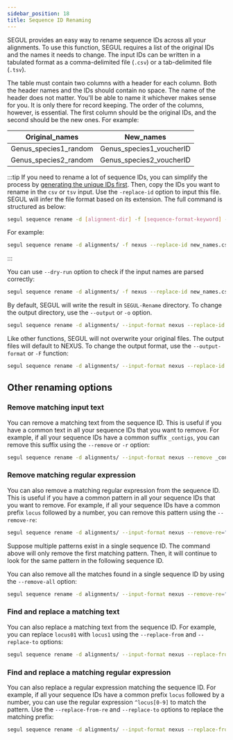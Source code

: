 ```yaml
---
sidebar_position: 18
title: Sequence ID Renaming
---
```


SEGUL provides an easy way to rename sequence IDs across all your alignments. To use this function, SEGUL requires a list of the original IDs and the names it needs to change. The input IDs can be written in a tabulated format as a comma-delimited file (`.csv`) or a tab-delimited file (`.tsv`).

The table must contain two columns with a header for each column. Both the header names and the IDs should contain no space. The name of the header does not matter. You'll be able to name it whichever makes sense for you. It is only there for record keeping. The order of the columns, however, is essential. The first column should be the original IDs, and the second should be the new ones. For example:

| Original_names        | New_names                |
| --------------------- | ------------------------ |
| Genus_species1_random | Genus_species1_voucherID |
| Genus_species2_random | Genus_species2_voucherID |

:::tip
If you need to rename a lot of sequence IDs, you can simplify the process by [generating the unique IDs first](./id). Then, copy the IDs you want to rename in the `csv` or `tsv` input. Use the `-replace-id` option to input this file. SEGUL will infer the file format based on its extension. The full command is structured as below:

```Bash
segul sequence rename -d [alignment-dir] -f [sequence-format-keyword] --replace-id [file-path-to-IDs]
```

For example:

```Bash
segul sequence rename -d alignments/ -f nexus --replace-id new_names.csv
```

:::

You can use `--dry-run` option to check if the input names are parsed correctly:

```Bash
segul sequence rename -d alignments/ -f nexus --replace-id new_names.csv --dry-run
```

By default, SEGUL will write the result in `SEGUL-Rename` directory. To change the output directory, use the `--output` or `-o` option.

```Bash
segul sequence rename -d alignments/ --input-format nexus --replace-id new_names.csv --output new_seq_names/
```

Like other functions, SEGUL will not overwrite your original files. The output files will default to NEXUS. To change the output format, use the `--output-format` or `-F` function:

```Bash
segul sequence rename -d alignments/ --input-format nexus --replace-id new_names.csv --output new_seq_names/ --output-format fasta
```

## Other renaming options

### Remove matching input text

You can remove a matching text from the sequence ID. This is useful if you have a common text in all your sequence IDs that you want to remove. For example, if all your sequence IDs have a common suffix `_contigs`, you can remove this suffix using the `--remove` or `-r` option:

```Bash
segul sequence rename -d alignments/ --input-format nexus --remove _contigs
```

### Remove matching regular expression

You can also remove a matching regular expression from the sequence ID. This is useful if you have a common pattern in all your sequence IDs that you want to remove. For example, if all your sequence IDs have a common prefix `locus` followed by a number, you can remove this pattern using the `--remove-re`:

```Bash
segul sequence rename -d alignments/ --input-format nexus --remove-re="^locus[0-9]"
```

Suppose multiple patterns exist in a single sequence ID. The command above will only remove the first matching pattern. Then, it will continue to look for the same pattern in the following sequence ID.

You can also remove all the matches found in a single sequence ID by using the `--remove-all` option:

```Bash
segul sequence rename -d alignments/ --input-format nexus --remove-re="^locus[0-9]" --remove-all
```

### Find and replace a matching text

You can also replace a matching text from the sequence ID. For example, you can replace `locus01` with `locus1` using the `--replace-from` and `--replace-to` options:

```Bash
segul sequence rename -d alignments/ --input-format nexus --replace-from locus01 --replace-to locus1
```

### Find and replace a matching regular expression

You can also replace a regular expression matching the sequence ID. For example, if all your sequence IDs have a common prefix `locus` followed by a number, you can use the regular expression `^locus[0-9]` to match the pattern. Use the `--replace-from-re` and `--replace-to` options to replace the matching prefix:

```Bash
segul sequence rename -d alignments/ --input-format nexus --replace-from-re ^locus[0-9] --replace-to locus
```
